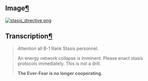 ## Image[¶](https://wiki.drehmal.cyou/Story_and_Features/Holotexts/Early-Game_Holotexts/Stasis_Facility/stasis_directive/#image "Permanent link")

[![stasis_directive.png](https://wiki.drehmal.cyou/assets/img/lore/holotexts/stasis_directive.png)](https://wiki.drehmal.cyou/assets/img/lore/holotexts/stasis_directive.png)

## Transcription[¶](https://wiki.drehmal.cyou/Story_and_Features/Holotexts/Early-Game_Holotexts/Stasis_Facility/stasis_directive/#transcription "Permanent link")

> Attention all B-1 Rank Stasis personnel.
> 
> An energy network collapse is imminent. Please enact stasis protocols immediately. This is not a drill.
> 
> **The Ever-Fear is no longer cooperating.**